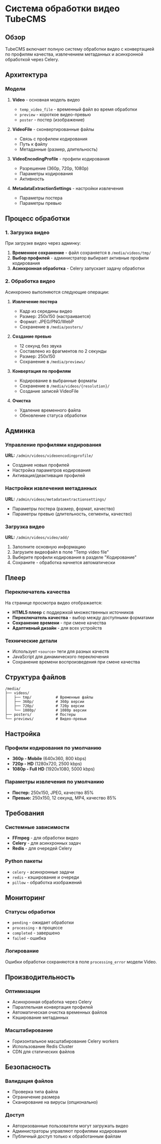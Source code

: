 # Система обработки видео TubeCMS

## Обзор

TubeCMS включает полную систему обработки видео с конвертацией по профилям качества, извлечением метаданных и асинхронной обработкой через Celery.

## Архитектура

### Модели

1. **Video** - основная модель видео
   - `temp_video_file` - временный файл во время обработки
   - `preview` - короткое видео-превью
   - `poster` - постер (изображение)

2. **VideoFile** - сконвертированные файлы
   - Связь с профилем кодирования
   - Путь к файлу
   - Метаданные (размер, длительность)

3. **VideoEncodingProfile** - профили кодирования
   - Разрешение (360p, 720p, 1080p)
   - Параметры кодирования
   - Активность

4. **MetadataExtractionSettings** - настройки извлечения
   - Параметры постера
   - Параметры превью

## Процесс обработки

### 1. Загрузка видео

При загрузке видео через админку:

1. **Временное сохранение** - файл сохраняется в `/media/videos/tmp/`
2. **Выбор профилей** - администратор выбирает активные профили кодирования
3. **Асинхронная обработка** - Celery запускает задачу обработки

### 2. Обработка видео

Асинхронно выполняются следующие операции:

1. **Извлечение постера**
   - Кадр из середины видео
   - Размер: 250x150 (настраивается)
   - Формат: JPEG/PNG/WebP
   - Сохранение в `/media/posters/`

2. **Создание превью**
   - 12 секунд без звука
   - Составлено из фрагментов по 2 секунды
   - Размер: 250x150
   - Сохранение в `/media/previews/`

3. **Конвертация по профилям**
   - Кодирование в выбранные форматы
   - Сохранение в `/media/videos/{resolution}/`
   - Создание записей VideoFile

4. **Очистка**
   - Удаление временного файла
   - Обновление статуса обработки

## Админка

### Управление профилями кодирования

**URL:** `/admin/videos/videoencodingprofile/`

- Создание новых профилей
- Настройка параметров кодирования
- Активация/деактивация профилей

### Настройки извлечения метаданных

**URL:** `/admin/videos/metadataextractionsettings/`

- Параметры постера (размер, формат, качество)
- Параметры превью (длительность, сегменты, качество)

### Загрузка видео

**URL:** `/admin/videos/video/add/`

1. Заполните основную информацию
2. Загрузите видеофайл в поле "Temp video file"
3. Выберите профили кодирования в разделе "Кодирование"
4. Сохраните - обработка начнется автоматически

## Плеер

### Переключатель качества

На странице просмотра видео отображается:

- **HTML5 плеер** с поддержкой множественных источников
- **Переключатель качества** - выбор между доступными форматами
- **Сохранение времени** - при смене качества
- **Адаптивный дизайн** - для всех устройств

### Технические детали

- Использует `<source>` теги для разных качеств
- JavaScript для динамического переключения
- Сохранение времени воспроизведения при смене качества

## Структура файлов

```
/media/
├── videos/
│   ├── tmp/           # Временные файлы
│   ├── 360p/          # 360p версии
│   ├── 720p/          # 720p версии
│   └── 1080p/         # 1080p версии
├── posters/           # Постеры
└── previews/          # Видео-превью
```

## Настройка

### Профили кодирования по умолчанию

- **360p - Mobile** (640x360, 800 kbps)
- **720p - HD** (1280x720, 2500 kbps)  
- **1080p - Full HD** (1920x1080, 5000 kbps)

### Параметры извлечения по умолчанию

- **Постер:** 250x150, JPEG, качество 85%
- **Превью:** 250x150, 12 секунд, MP4, качество 85%

## Требования

### Системные зависимости

- **FFmpeg** - для обработки видео
- **Celery** - для асинхронных задач
- **Redis** - для очередей Celery

### Python пакеты

- `celery` - асинхронные задачи
- `redis` - кэширование и очереди
- `pillow` - обработка изображений

## Мониторинг

### Статусы обработки

- `pending` - ожидает обработки
- `processing` - в процессе
- `completed` - завершено
- `failed` - ошибка

### Логирование

Ошибки обработки сохраняются в поле `processing_error` модели Video.

## Производительность

### Оптимизации

- Асинхронная обработка через Celery
- Параллельная конвертация профилей
- Автоматическая очистка временных файлов
- Кэширование метаданных

### Масштабирование

- Горизонтальное масштабирование Celery workers
- Использование Redis Cluster
- CDN для статических файлов

## Безопасность

### Валидация файлов

- Проверка типа файла
- Ограничение размера
- Сканирование на вирусы (опционально)

### Доступ

- Авторизованные пользователи могут загружать видео
- Администраторы управляют профилями кодирования
- Публичный доступ только к обработанным файлам










